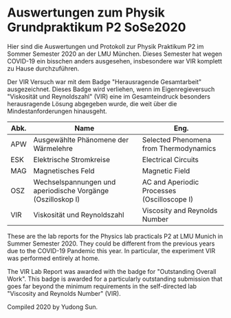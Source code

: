 # Auswertungen zum Physik Grundpraktikum P2 SoSe2020

Hier sind die Auswertungen und Protokoll zur Physik Praktikum P2 im Sommer Semester 2020 an der LMU München. Dieses Semester hat wegen COVID-19 ein bisschen anders ausgesehen, insbesondere war VIR komplett zu Hause durchzuführen. 

Der VIR Versuch war mit dem Badge "Herausragende Gesamtarbeit" ausgezeichnet. Dieses Badge wird verliehen, wenn im Eigenregieversuch "Viskosität und Reynoldszahl" (VIR) eine im Gesamteindruck besonders herausragende Lösung abgegeben wurde, die weit über die Mindestanforderungen hinausgeht.

| Abk. | Name                                                        | Eng.                                        |
|------|-------------------------------------------------------------|---------------------------------------------|
| APW  | Ausgewählte Phänomene der Wärmelehre                        | Selected Phenomena from Thermodynamics      |
| ESK  | Elektrische Stromkreise                                     | Electrical Circuits                         |
| MAG  | Magnetisches Feld                                           | Magnetic Field                              |
| OSZ  | Wechselspannungen und aperiodische Vorgänge (Oszilloskop I) | AC and Aperiodic Processes (Oscilloscope I) |
| VIR  | Viskosität und Reynoldszahl                                 | Viscosity and Reynolds Number               |

These are the lab reports for the Physics lab practicals P2 at LMU Munich in Summer Semester 2020. They could be different from the previous years due to the COVID-19 Pandemic this year. In particular, the experiment VIR was performed entirely at home. 

The VIR Lab Report was awarded with the badge for "Outstanding Overall Work". This badge is awarded for a particularly outstanding submission that goes far beyond the minimum requirements in the self-directed lab "Viscosity and Reynolds Number" (VIR).

Compiled 2020 by Yudong Sun.
